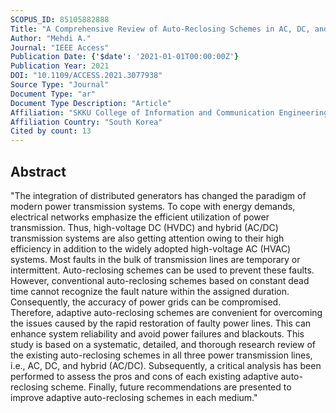 ```yaml
---
SCOPUS_ID: 85105882888
Title: "A Comprehensive Review of Auto-Reclosing Schemes in AC, DC, and Hybrid (AC/DC) Transmission Lines"
Author: "Mehdi A."
Journal: "IEEE Access"
Publication Date: {'$date': '2021-01-01T00:00:00Z'}
Publication Year: 2021
DOI: "10.1109/ACCESS.2021.3077938"
Source Type: "Journal"
Document Type: "ar"
Document Type Description: "Article"
Affiliation: "SKKU College of Information and Communication Engineering"
Affiliation Country: "South Korea"
Cited by count: 13
---
```


## Abstract
"The integration of distributed generators has changed the paradigm of modern power transmission systems. To cope with energy demands, electrical networks emphasize the efficient utilization of power transmission. Thus, high-voltage DC (HVDC) and hybrid (AC/DC) transmission systems are also getting attention owing to their high efficiency in addition to the widely adopted high-voltage AC (HVAC) systems. Most faults in the bulk of transmission lines are temporary or intermittent. Auto-reclosing schemes can be used to prevent these faults. However, conventional auto-reclosing schemes based on constant dead time cannot recognize the fault nature within the assigned duration. Consequently, the accuracy of power grids can be compromised. Therefore, adaptive auto-reclosing schemes are convenient for overcoming the issues caused by the rapid restoration of faulty power lines. This can enhance system reliability and avoid power failures and blackouts. This study is based on a systematic, detailed, and thorough research review of the existing auto-reclosing schemes in all three power transmission lines, i.e., AC, DC, and hybrid (AC/DC). Subsequently, a critical analysis has been performed to assess the pros and cons of each existing adaptive auto-reclosing scheme. Finally, future recommendations are presented to improve adaptive auto-reclosing schemes in each medium."
